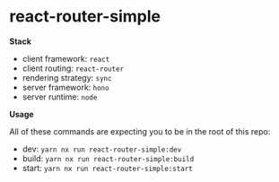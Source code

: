 # react-router-simple

**Stack**

- client framework: `react`
- client routing: `react-router`
- rendering strategy: `sync`
- server framework: `hono`
- server runtime: `node`

**Usage**

All of these commands are expecting you to be in the root of this repo:

- dev: `yarn nx run react-router-simple:dev`
- build: `yarn nx run react-router-simple:build`
- start: `yarn nx run react-router-simple:start`

